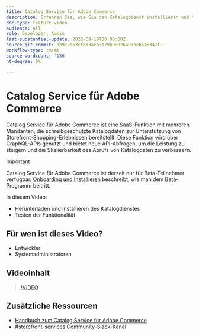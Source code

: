 ```yaml
---
title: Catalog Service für Adobe Commerce
description: Erfahren Sie, wie Sie den Katalogdienst installieren und testen.
doc-type: feature video
audience: all
role: Developer, Admin
last-substantial-update: 2022-09-19T00:00:00Z
source-git-commit: bb972a63cf613aea3179b98026a93aeb645347f2
workflow-type: tm+mt
source-wordcount: '136'
ht-degree: 0%

---
```


# Catalog Service für Adobe Commerce

Catalog Service für Adobe Commerce ist eine SaaS-Funktion mit mehreren Mandanten, die schreibgeschützte Katalogdaten zur Unterstützung von Storefront-Shopping-Erlebnissen bereitstellt. Diese Funktion wird über GraphQL-APIs genutzt und bietet neue API-Abfragen, um die Leistung zu steigern und die Skalierbarkeit des Abrufs von Katalogdaten zu verbessern.

>[!IMPORTANT]
>
>Catalog Service für Adobe Commerce ist derzeit nur für Beta-Teilnehmer verfügbar. [Onboarding und Installieren](https://experienceleague.adobe.com/docs/commerce-merchant-services/catalog-service/installation.html) beschreibt, wie man dem Beta-Programm beitritt.

In diesem Video:

- Herunterladen und Installieren des Katalogdienstes
- Testen der Funktionalität

## Für wen ist dieses Video?

- Entwickler
- Systemadministratoren

## Videoinhalt

>[!VIDEO](https://video.tv.adobe.com/v/3409390?quality=12&learn=on)

## Zusätzliche Ressourcen

- [Handbuch zum Catalog Service für Adobe Commerce](https://experienceleague.adobe.com/docs/commerce-merchant-services/catalog-service/guide-overview.html)
- [#storefront-services Community-Slack-Kanal](https://magentocommeng.slack.com/?redir=%2Farchives%2FC03HVPG8RS4)
